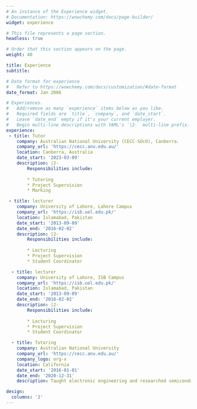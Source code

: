 ```yaml
---
# An instance of the Experience widget.
# Documentation: https://wowchemy.com/docs/page-builder/
widget: experience

# This file represents a page section.
headless: true

# Order that this section appears on the page.
weight: 40

title: Experience
subtitle:

# Date format for experience
#   Refer to https://wowchemy.com/docs/customization/#date-format
date_format: Jan 2006

# Experiences.
#   Add/remove as many `experience` items below as you like.
#   Required fields are `title`, `company`, and `date_start`.
#   Leave `date_end` empty if it's your current employer.
#   Begin multi-line descriptions with YAML's `|2-` multi-line prefix.
experience:
 - title: Tutor
    company: Australian National University (CECC-SOcO), Canberra.
    company_url: 'https://cecc.anu.edu.au/'
    location: Canberra, Australia
    date_start: '2023-03-09'
    description: |2-
        Responsibilities include:
        
        * Tutoring
        * Project Supervision
        * Marking

 - title: lecturer
    company: University of Lahore, Lahore Campus
    company_url: 'https://isb.uol.edu.pk/'
    location: Islamabad, Pakistan
    date_start: '2013-09-09'
    date_end: '2016-02-02'
    description: |2-
        Responsibilities include:
        
        * Lecturing
        * Project Supervision
        * Student Coordinator

  - title: lecturer
    company: University of Lahore, ISB Campus
    company_url: 'https://isb.uol.edu.pk/'
    location: Islamabad, Pakistan
    date_start: '2013-09-09'
    date_end: '2016-02-02'
    description: |2-
        Responsibilities include:
        
        * Lecturing
        * Project Supervision
        * Student Coordinator

  - title: Tutoring
    company: Australian National University 
    company_url: 'https://cecc.anu.edu.au/'
    company_logo: org-x
    location: California
    date_start: '2016-01-01'
    date_end: '2020-12-31'
    description: Taught electronic engineering and researched semiconductor physics.

design:
  columns: '2'
---
```

